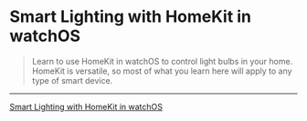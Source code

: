 # Smart Lighting with HomeKit in watchOS

> Learn to use HomeKit in watchOS to control light bulbs in your home. HomeKit is versatile, so most of what you learn here will apply to any type of smart device.

---

[Smart Lighting with HomeKit in watchOS](https://www.raywenderlich.com/20088887-smart-lighting-with-homekit-in-watchos)
